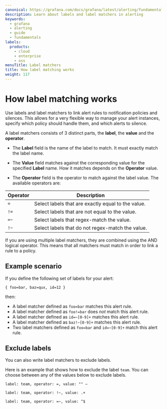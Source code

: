 ```yaml
---
canonical: https://grafana.com/docs/grafana/latest/alerting/fundamentals/annotation-label/labels-and-label-matchers/
description: Learn about labels and label matchers in alerting
keywords:
  - grafana
  - alerting
  - guide
  - fundamentals
labels:
  products:
    - cloud
    - enterprise
    - oss
menuTitle: Label matchers
title: How label matching works
weight: 117
---
```


# How label matching works

Use labels and label matchers to link alert rules to notification policies and silences. This allows for a very flexible way to manage your alert instances, specify which policy should handle them, and which alerts to silence.

A label matchers consists of 3 distinct parts, the **label**, the **value** and the **operator**.

- The **Label** field is the name of the label to match. It must exactly match the label name.

- The **Value** field matches against the corresponding value for the specified **Label** name. How it matches depends on the **Operator** value.

- The **Operator** field is the operator to match against the label value. The available operators are:

| Operator | Description                                        |
| -------- | -------------------------------------------------- |
| `=`      | Select labels that are exactly equal to the value. |
| `!=`     | Select labels that are not equal to the value.     |
| `=~`     | Select labels that regex-match the value.          |
| `!~`     | Select labels that do not regex-match the value.   |

If you are using multiple label matchers, they are combined using the AND logical operator. This means that all matchers must match in order to link a rule to a policy.

## Example scenario

If you define the following set of labels for your alert:

`{ foo=bar, baz=qux, id=12 }`

then:

- A label matcher defined as `foo=bar` matches this alert rule.
- A label matcher defined as `foo!=bar` does _not_ match this alert rule.
- A label matcher defined as `id=~[0-9]+` matches this alert rule.
- A label matcher defined as `baz!~[0-9]+` matches this alert rule.
- Two label matchers defined as `foo=bar` and `id=~[0-9]+` match this alert rule.

## Exclude labels

You can also write label matchers to exclude labels.

Here is an example that shows how to exclude the label `team`. You can choose between any of the values below to exclude labels.

`label: team, operator: =, value: "" –`

`label: team, operator: !~, value: .+`

`label: team, operator: =~, value: ^$`

